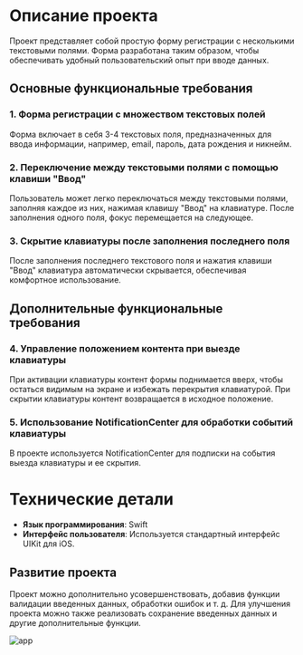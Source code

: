 # Описание проекта

Проект представляет собой простую форму регистрации с несколькими текстовыми полями. Форма разработана таким образом, чтобы обеспечивать удобный пользовательский опыт при вводе данных.

## Основные функциональные требования

### 1. Форма регистрации с множеством текстовых полей

Форма включает в себя 3-4 текстовых поля, предназначенных для ввода информации, например, email, пароль, дата рождения и никнейм.

### 2. Переключение между текстовыми полями с помощью клавиши "Ввод"

Пользователь может легко переключаться между текстовыми полями, заполняя каждое из них, нажимая клавишу "Ввод" на клавиатуре. После заполнения одного поля, фокус перемещается на следующее.

### 3. Скрытие клавиатуры после заполнения последнего поля

После заполнения последнего текстового поля и нажатия клавиши "Ввод" клавиатура автоматически скрывается, обеспечивая комфортное использование.

## Дополнительные функциональные требования

### 4. Управление положением контента при выезде клавиатуры

При активации клавиатуры контент формы поднимается вверх, чтобы остаться видимым на экране и избежать перекрытия клавиатурой. При скрытии клавиатуры контент возвращается в исходное положение.

### 5. Использование NotificationCenter для обработки событий клавиатуры

В проекте используется NotificationCenter для подписки на события выезда клавиатуры и ее скрытия.

# Технические детали

- **Язык программирования**: Swift
- **Интерфейс пользователя**: Используется стандартный интерфейс UIKit для iOS.

## Развитие проекта

Проект можно дополнительно усовершенствовать, добавив функции валидации введенных данных, обработки ошибок и т. д. Для улучшения проекта можно также реализовать сохранение введенных данных и другие дополнительные функции.

![app](https://github.com/Salakhoff/RegistrationWindow/assets/137751906/76aace58-e5f9-4ae0-bfc9-b039058cf1fc)
